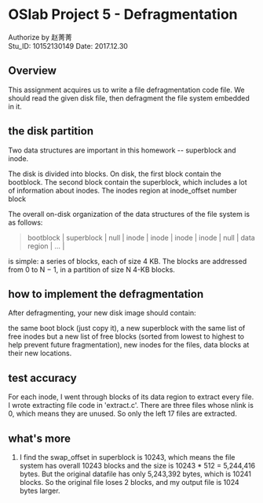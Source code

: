 # OSlab Project 5 - Defragmentation

  Authorize by 赵菁菁  
  Stu_ID: 10152130149
  Date: 2017.12.30

## Overview
  This assignment acquires us to write a file defragmentation code file. We should read the given disk file, then defragment the file system embedded in it. 

## the disk partition
Two data structures are important in this homework -- superblock and inode.

The disk is divided into blocks.
On disk, the first block contain the bootblock. 
The second block contain the superblock, which includes a lot of information about inodes.
The inodes region at inode_offset number block


The overall on-disk organization of the data structures of the file system is as follows:
> bootblock |  superblock  | null |  inode | inode | inode | inode | null | data region | ... |



is simple: a series of blocks, each of size 4 KB. The blocks are addressed from 0 to N − 1, in a partition of size N 4-KB blocks.


## how to implement the defragmentation
After defragmenting, your new disk image should contain:

the same boot block (just copy it),
a new superblock with the same list of free inodes but a new list of free blocks (sorted from lowest to highest to help prevent future fragmentation),
new inodes for the files,
data blocks at their new locations.

## test accuracy
For each inode, I went through blocks of its data region to extract every file.
I wrote extracting file code in 'extract.c'. 
There are three files whose nlink is 0, which means they are unused. So only the left 17 files are extracted.


## what's more
1. I find the swap_offset in superblock is 10243, which means the file system has overall 10243 blocks and the size is 10243 * 512 = 5,244,416 bytes. 
But the original datafile has only 5,243,392 bytes, which is 10241 blocks. 
So the original file loses 2 blocks, and my output file is 1024 bytes larger. 
